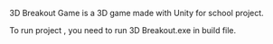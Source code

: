 3D Breakout Game is a 3D game made with Unity for school project.

To run project , you need to run 3D Breakout.exe in build file.
